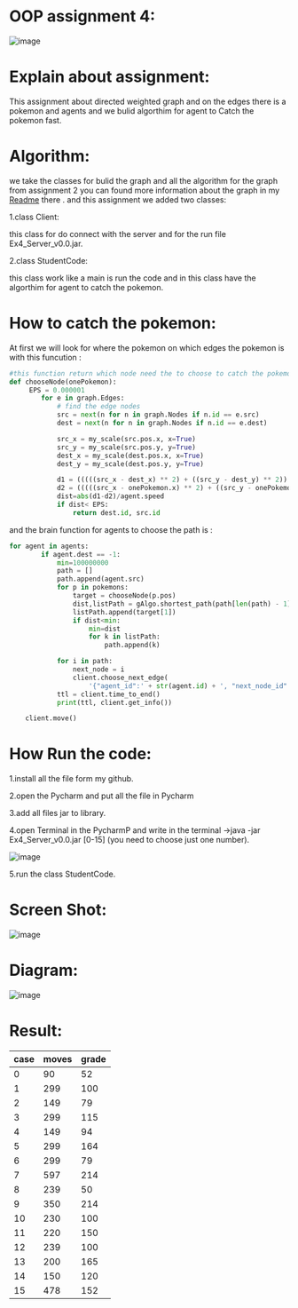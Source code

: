 # OOP assignment 4:

![image](https://user-images.githubusercontent.com/86603326/148660545-c8aa9df8-93d7-41b1-a01c-50e61cfac18a.png)

# Explain about assignment:
This assignment about directed weighted graph and on the edges there is a pokemon and agents and we bulid algorthim for agent to Catch the pokemon fast.
# Algorithm:
we take the classes for bulid the graph and all the algorithm for the graph from assignment 2 you can found more information  about the graph in my [Readme](https://github.com/IbrahemHurani/OOP_Ex3_ariel) there .
and this assignment we added two classes:

1.class Client:

this class for do connect with the server and for the run file Ex4_Server_v0.0.jar.

2.class StudentCode:

this class work like a main is run the code and in this class have the algorthim for agent to catch the pokemon.

# How to catch the pokemon:
At first we will look for where the pokemon on which edges the pokemon is with this funcution :
```python
#this function return which node need the to choose to catch the pokemon through the postion of the pokemon.
def chooseNode(onePokemon):
     EPS = 0.000001
        for e in graph.Edges:
            # find the edge nodes
            src = next(n for n in graph.Nodes if n.id == e.src)
            dest = next(n for n in graph.Nodes if n.id == e.dest)

            src_x = my_scale(src.pos.x, x=True)
            src_y = my_scale(src.pos.y, y=True)
            dest_x = my_scale(dest.pos.x, x=True)
            dest_y = my_scale(dest.pos.y, y=True)

            d1 = (((((src_x - dest_x) ** 2) + ((src_y - dest_y) ** 2)) ** 0.5))
            d2 = (((((src_x - onePokemon.x) ** 2) + ((src_y - onePokemon.y) ** 2)) ** 0.5)) + (((((dest_x - onePokemon.x) ** 2) + ((dest_y - onePokemon.y) ** 2)) ** 0.5))
            dist=abs(d1-d2)/agent.speed
            if dist< EPS:
                return dest.id, src.id
```
and the brain function for agents to choose the path is :
```python
for agent in agents:
        if agent.dest == -1:
            min=100000000
            path = []
            path.append(agent.src)
            for p in pokemons:
                target = chooseNode(p.pos)
                dist,listPath = gAlgo.shortest_path(path[len(path) - 1], target[0])
                listPath.append(target[1])
                if dist<min:
                    min=dist
                    for k in listPath:
                        path.append(k)

            for i in path:
                next_node = i
                client.choose_next_edge(
                    '{"agent_id":' + str(agent.id) + ', "next_node_id":' + str(next_node) + '}')
            ttl = client.time_to_end()
            print(ttl, client.get_info())

    client.move()
 ```

# How Run the code:
1.install all the file form my github.

2.open the  Pycharm and put all the file in Pycharm

3.add all files jar to library.

4.open Terminal in the PycharmP and write in the terminal ->java -jar Ex4_Server_v0.0.jar [0-15] (you need to choose just one number).

![image](https://user-images.githubusercontent.com/86603326/148668312-d9793a00-af4b-406c-858d-3dd653b058e6.png)
 


5.run the class StudentCode.


# Screen Shot:
![image](https://user-images.githubusercontent.com/86603326/148668256-4ab72816-e779-43e8-935a-e7f655e17164.png)



# Diagram:
![image](https://user-images.githubusercontent.com/86603326/148668210-b0d4142b-75b6-48e1-ad42-ecc08db6c1dd.png)

# Result:

|case |  moves |  grade  |
|-----|--------|---------|
| 0   | 90     |   52    |
| 1   | 299    |   100   |
| 2   |  149   |   79    |
| 3   | 299    |   115   |
| 4   |  149   |    94   |
| 5   |  299   |  164    |
|  6  |  299   |  79     |
| 7   |   597  | 214     |
| 8   |  239   |   50    |
|9    |   350  |  214    |
| 10  |   230  |  100    |
| 11  |   220  |   150   |
|12   |  239   |   100   |
| 13  |  200   |  165    |
|14   |  150   |    120  |
|15   |  478   |  152    |

